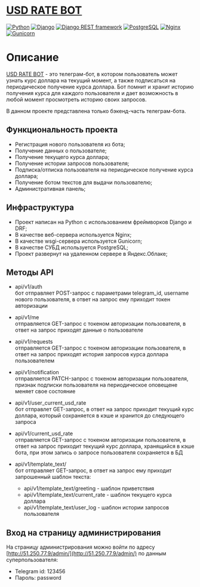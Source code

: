 # [USD RATE BOT](http://51.250.77.9/admin/)
 
[![Python](https://img.shields.io/badge/-Python-464646?style=flat-square&logo=Python)](https://www.python.org/)
[![Django](https://img.shields.io/badge/-Django-464646?style=flat-square&logo=Django)](https://www.djangoproject.com/)
[![Django REST framework](https://img.shields.io/badge/-Django%20REST%20Framework-464646?style=flat-square&logo=Django%20REST%20Framework)](https://www.django-rest-framework.org/)
[![PostgreSQL](https://img.shields.io/badge/-PostgreSQL-464646?style=flat-square&logo=PostgreSQL)](https://www.postgresql.org/)
[![Nginx](https://img.shields.io/badge/-NGINX-464646?style=flat-square&logo=NGINX)](https://nginx.org/ru/)
[![Gunicorn](https://img.shields.io/badge/-gunicorn-464646?style=flat-square&logo=gunicorn)](https://gunicorn.org/)

# Описание
[USD RATE BOT](http://51.250.77.9/admin/) - это телеграм-бот, в котором пользователь может узнать курс доллара на текущий момент, а также подписаться на периодическое получение курса доллара. Бот помнит и хранит историю получения курса для каждого пользователя и дает возможность в любой момент просмотреть историю своих запросов.  
  
В данном проекте представлена только бэкенд-часть телеграм-бота.

## Функциональность проекта
- Регистрация нового пользователя из бота;
- Получение данных о пользователе;
- Получение текущего курса доллара;
- Получение истории запросов пользователя;
- Подписка/отписка пользователя на периодическое получение курса доллара;
- Получение ботом текстов для выдачи пользователю;
- Административная панель;

## Инфраструктура
- Проект написан на Python c использованием фреймворков Django и DRF;
- В качестве веб-сервера используется Nginx;
- В качестве wsgi-сервера используется Gunicorn;
- В качестве СУБД используется PostgreSQL;
- Проект развернут на удаленном сервере в Яндекс.Облаке;

## Методы API
- api/v1/auth  
бот отправляет POST-запрос с параметрами telegram_id, username нового пользователя, в ответ на запрос ему приходит токен авторизации
  
- api/v1/me  
отправляется GET-запрос с токеном авторизации пользователя, в ответ на запрос приходят данные о пользователе
  
- api/v1/requests  
отправляется GET-запрос с токеном авторизации пользователя, в ответ на запрос приходят история запросов курса доллара пользователем
  
- api/v1/notification  
отправляется PATCH-запрос с токеном авторизации пользователя, признак подписки пользователя на периодическое оповещене меняет свое состояние
  
- api/v1/user_current_usd_rate  
бот отправлет GET-запрос, в ответ на запрос приходит текущий курс доллара, который сохраняется в кэше и хранится до следующего запроса
  
- api/v1/current_usd_rate  
отправляется GET-запрос с токеном авторизации пользователя, в ответ на запрос приходит текущий курс доллара, хранящийся в кэше бота, при этом запись о запросе пользователя сохраняется в БД
  
- api/v1/template_text/<slug>  
бот отправляет GET-запрос, в ответ на запрос ему приходит запрошенный шаблон текста:
    - api/v1/template_text/greeting - шаблон приветствия
    - api/v1/template_text/current_rate - шаблон текущего курса доллара
    - api/v1/template_text/user_log - шаблон истории запросов пользователя

## Вход на страницу администрирования
На страницу администрирования можно войти по адресу [http://51.250.77.9/admin/](http://51.250.77.9/admin/) по данным суперпользователя:
- Telegram id: 123456
- Пароль: password
